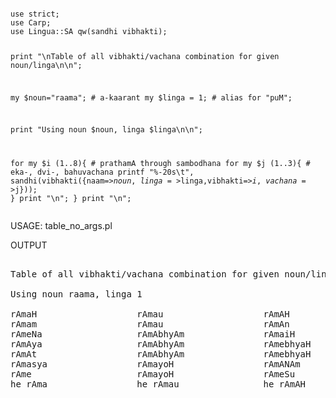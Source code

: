 ---
---
<HTML><BODY>
<PRE><CODE>
use strict;
use Carp;
use Lingua::SA qw(sandhi vibhakti);

print "\nTable of all vibhakti/vachana combination for given noun/linga\n\n";

my $noun="raama";	# a-kaarant
my $linga = 1;		# alias for "puM";

print "Using noun $noun, linga $linga\n\n";

for my $i (1..8){	# prathamA through sambodhana
    for my $j (1..3){	# eka-, dvi-, bahuvachana
        printf "%-20s\t",
        sandhi(vibhakti({naam=>$noun,linga=>$linga,vibhakti=>$i,vachana=>$j}));
        }
     print "\n";
     }
print "\n";
</CODE></PRE><P>
USAGE: table_no_args.pl <P>
OUTPUT<BR>
<PRE>

Table of all vibhakti/vachana combination for given noun/linga

Using noun raama, linga 1

rAmaH               	rAmau               	rAmAH               	
rAmam               	rAmau               	rAmAn               	
rAmeNa              	rAmAbhyAm           	rAmaiH              	
rAmAya              	rAmAbhyAm           	rAmebhyaH           	
rAmAt               	rAmAbhyAm           	rAmebhyaH           	
rAmasya             	rAmayoH             	rAmANAm             	
rAme                	rAmayoH             	rAmeSu              	
he rAma             	he rAmau            	he rAmAH            	

</PRE>
</BODY></HTML>
